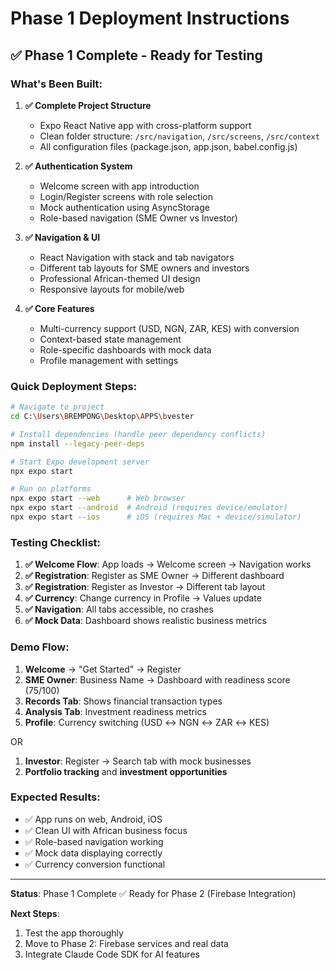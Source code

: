 # Phase 1 Deployment Instructions

## ✅ Phase 1 Complete - Ready for Testing

### What's Been Built:

1. **✅ Complete Project Structure**
   - Expo React Native app with cross-platform support
   - Clean folder structure: `/src/navigation`, `/src/screens`, `/src/context`
   - All configuration files (package.json, app.json, babel.config.js)

2. **✅ Authentication System**
   - Welcome screen with app introduction
   - Login/Register screens with role selection
   - Mock authentication using AsyncStorage
   - Role-based navigation (SME Owner vs Investor)

3. **✅ Navigation & UI**
   - React Navigation with stack and tab navigators
   - Different tab layouts for SME owners and investors
   - Professional African-themed UI design
   - Responsive layouts for mobile/web

4. **✅ Core Features**
   - Multi-currency support (USD, NGN, ZAR, KES) with conversion
   - Context-based state management
   - Role-specific dashboards with mock data
   - Profile management with settings

### Quick Deployment Steps:

```bash
# Navigate to project
cd C:\Users\BREMPONG\Desktop\APPS\bvester

# Install dependencies (handle peer dependency conflicts)
npm install --legacy-peer-deps

# Start Expo development server
npx expo start

# Run on platforms
npx expo start --web      # Web browser
npx expo start --android  # Android (requires device/emulator)
npx expo start --ios      # iOS (requires Mac + device/simulator)
```

### Testing Checklist:

1. **✅ Welcome Flow**: App loads → Welcome screen → Navigation works
2. **✅ Registration**: Register as SME Owner → Different dashboard
3. **✅ Registration**: Register as Investor → Different tab layout
4. **✅ Currency**: Change currency in Profile → Values update
5. **✅ Navigation**: All tabs accessible, no crashes
6. **✅ Mock Data**: Dashboard shows realistic business metrics

### Demo Flow:

1. **Welcome** → "Get Started" → Register
2. **SME Owner**: Business Name → Dashboard with readiness score (75/100)
3. **Records Tab**: Shows financial transaction types
4. **Analysis Tab**: Investment readiness metrics
5. **Profile**: Currency switching (USD ↔ NGN ↔ ZAR ↔ KES)

OR

1. **Investor**: Register → Search tab with mock businesses
2. **Portfolio tracking** and **investment opportunities**

### Expected Results:
- ✅ App runs on web, Android, iOS
- ✅ Clean UI with African business focus
- ✅ Role-based navigation working
- ✅ Mock data displaying correctly
- ✅ Currency conversion functional

---

**Status**: Phase 1 Complete ✅ Ready for Phase 2 (Firebase Integration)

**Next Steps**: 
1. Test the app thoroughly
2. Move to Phase 2: Firebase services and real data
3. Integrate Claude Code SDK for AI features